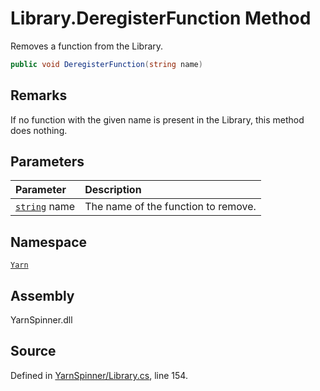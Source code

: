# Library.DeregisterFunction Method

Removes a function from the Library.


```csharp
public void DeregisterFunction(string name)
```
## Remarks

If no function with the given name is present in the Library,
this method does nothing.


## Parameters
|Parameter|Description|
|:---|:---|
|[`string`](https://docs.microsoft.com/dotnet/api/System.String) name|The name of the function to remove.|


## Namespace
[`Yarn`](/api/csharp/yarn/README.md)

## Assembly
YarnSpinner.dll

## Source
Defined in [YarnSpinner/Library.cs](https://github.com/YarnSpinnerTool/YarnSpinner//blob/develop/YarnSpinner/Library.cs#L154), line 154.

